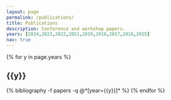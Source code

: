 ```yaml
---
layout: page
permalink: /publications/
title: Publications
description: Conference and workshop papers.
years: [2024,2023,2022,2021,2019,2018,2017,2016,2015]
nav: true
---
```


<div class="publications">

{% for y in page.years %}
  <h2 class="year">{{y}}</h2>
  {% bibliography -f papers -q @*[year={{y}}]* %}
{% endfor %}

</div>
